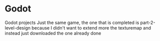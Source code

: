 # Godot
Godot projects
Just the same game, the one that is completed is part-2-level-design because I didn't want to extend more the texturemap and instead just downloaded the one already done
